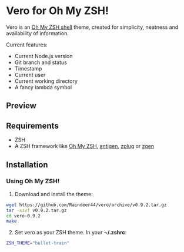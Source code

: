 # Vero for Oh My ZSH!

Vero is an [Oh My ZSH shell](https://github.com/robbyrussell/oh-my-zsh) theme, created for simplicity, neatness and availability of information.

Current features:

- Current Node.js version
- Git branch and status
- Timestamp
- Current user
- Current working directory
- A fancy lambda symbol

## Preview



## Requirements

- ZSH
- A ZSH framework like [Oh My ZSH](https://github.com/robbyrussell/oh-my-zsh), [antigen](https://github.com/zsh-users/antigen), [zplug](https://github.com/zplug/zplug) or [zgen](https://github.com/tarjoilija/zgen)

## Installation

### Using Oh My ZSH!

1. Download and install the theme:

  ```bash
  wget https://github.com/Raindeer44/vero/archive/v0.9.2.tar.gz
  tar -xzvf v0.9.2.tar.gz
  cd vero-0.9.2
  make
  ```

2. Set vero as your ZSH theme. In your **~/.zshrc**:

  ```bash
  ZSH_THEME="bullet-train"
  ```
<!--
### For antigen users

Add the following snippet to your **~/.zshrc** somewhere after the line
`antigen use oh-my-zsh`.

```bash
antigen theme https://github.com/raindeer44/vero vero
```

### For Zgen users

If you're using [zgen](https://github.com/tarjoilija/zgen), add the following line to your **~/.zshrc** where add your other ZSH plugins **after** the line `zgen oh-my-zsh`.

```bash
zgen load raindeer44/vero vero
```

### For Zplug users

If you're using [zplug](https://github.com/zplug/zplug), add the following line
to your **~/.zshrc** where you're adding your other zsh plugins **after** the
line `zplug "robbyrussell/oh-my-zsh"`.

```bash
setopt prompt_subst # Make sure propt is able to be generated properly.
zplug "adambiggs/zsh-theme", use:adambiggs.zsh-theme
```
-->
